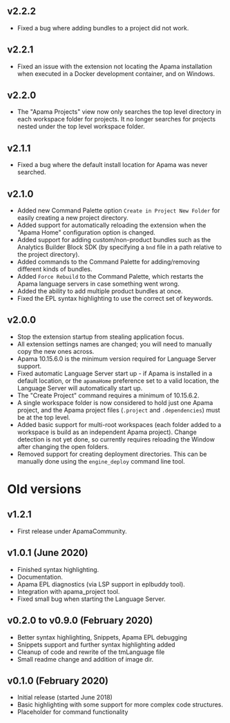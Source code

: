 ## v2.2.2
* Fixed a bug where adding bundles to a project did not work.

## v2.2.1
* Fixed an issue with the extension not locating the Apama installation when executed in a Docker development container, and on Windows. 

## v2.2.0
* The "Apama Projects" view now only searches the top level directory in each workspace folder for projects. It no longer searches for projects nested under the top level workspace folder.

## v2.1.1
* Fixed a bug where the default install location for Apama was never searched.

## v2.1.0
* Added new Command Palette option `Create in Project New Folder` for easily creating a new project directory. 
* Added support for automatically reloading the extension when the "Apama Home" configuration option is changed.
* Added support for adding custom/non-product bundles such as the Analytics Builder Block SDK (by specifying a `bnd` file in a path relative to the project directory). 
* Added commands to the Command Palette for adding/removing different kinds of bundles. 
* Added `Force Rebuild` to the Command Palette, which restarts the Apama language servers in case something went wrong. 
* Added the ability to add multiple product bundles at once.
* Fixed the EPL syntax highlighting to use the correct set of keywords. 

## v2.0.0

* Stop the extension startup from stealing application focus.
* All extension settings names are changed; you will need to manually copy the new ones across. 
* Apama 10.15.6.0 is the minimum version required for Language Server support.
* Fixed automatic Language Server start up - if Apama is installed in a default location, or the `apamaHome` preference set to a valid location, the Language Server will automatically start up.
* The "Create Project" command requires a minimum of 10.15.6.2.
* A single workspace folder is now considered to hold just one Apama project, and the Apama project files (`.project` and `.dependencies`) must be at the top level.
* Added basic support for multi-root workspaces (each folder added to a workspace is build as an independent Apama project). Change detection is not yet done, so currently requires reloading the Window after changing the open folders. 
* Removed support for creating deployment directories. This can be manually done using the `engine_deploy` command line tool.


# Old versions

## v1.2.1

* First release under ApamaCommunity.

## v1.0.1 (June 2020)

* Finished syntax highlighting.
* Documentation.
* Apama EPL diagnostics (via LSP support in eplbuddy tool).
* Integration with apama_project tool.
* Fixed small bug when starting the Language Server.

## v0.2.0 to v0.9.0 (February 2020)

* Better syntax highlighting, Snippets, Apama EPL debugging
* Snippets support and further syntax highlighting added
* Cleanup of code and rewrite of the tmLanguage file
* Small readme change and addition of image dir.

## v0.1.0 (February 2020)

* Initial release (started June 2018)
* Basic highlighting with some support for more complex code structures.
* Placeholder for command functionality
